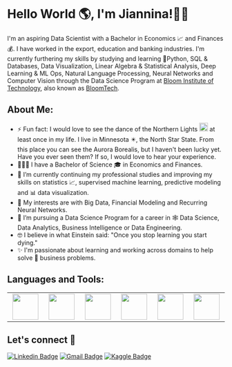 # Hello World :earth_americas:,  I'm Jiannina!👋🏾

<!--
**jianninapinto/jianninapinto** is a ✨ _special_ ✨ repository because its `README.md` (this file) appears on your GitHub profile.

Here are some ideas to get you started:

- 🔭 I’m currently working on ...
- 🌱 I’m currently learning ...
- 👯 I’m looking to collaborate on ...
- 🤔 I’m looking for help with ...
- 💬 Ask me about ...
- 📫 How to reach me: ...
- 😄 Pronouns: ...
- ⚡ Fun fact: ...
-->

I'm an aspiring Data Scientist with a Bachelor in Economics :chart_with_upwards_trend: and Finances :moneybag:. I have worked in the export, education and banking industries. I'm currently furthering my skills by studying and learning 🐍Python, SQL & Databases, Data Visualization, Linear Algebra & Statistical Analysis, Deep Learning & ML Ops, Natural Language Processing, Neural Networks and Computer Vision through the Data Science Program at [Bloom Institute of Technology](https://github.com/bloominstituteoftechnology), also known as [BloomTech](https://www.bloomtech.com/). 

## About Me:
- ⚡ Fun fact: I would love to see the dance of the Northern Lights 
<img height=20px src="https://finland.fi/wp-content/uploads/2017/02/39-aurora-borealis-revontulet.gif"> at least once in my life. I live in Minnesota ✴️, the North Star State. From this place you can see the Aurora Borealis, but I haven't been lucky yet. Have you ever seen them? If so, I would love to hear your experience.
- 👩🏾‍💻 I have a Bachelor of Science 🎓 in Economics and Finances.
- 🌱 I’m currently continuing my professional studies and improving my skills on statistics 📈, supervised machine learning, predictive modeling and 📊 data visualization.
- 🤔 My interests are with Big Data, Financial Modeling and Recurring Neural Networks.
- 🚀 I’m pursuing a Data Science Program for a career in 🕸️ Data Science, Data Analytics, Business Intelligence or Data Engineering.
- 🤓 I believe in what Einstein said: "Once you stop learning you start dying."
- ✨ I'm passionate about learning and working across domains to help solve 💼 business problems.

## Languages and Tools:

 <table>
<tbody>
 <tr>
<td align="center" width="15%">
<img height=60px src="https://www.vectorlogo.zone/logos/python/python-ar21.svg"> 
</td>

<td align="center" width="15%">
<img height=60px src="https://jupyter.org/assets/homepage/main-logo.svg"> 
</td>
  
<td align="center" width="15%">
<img height=60px src="https://matplotlib.org/stable/_static/images/logo_dark.svg"> 
</td>

<td align="center" width="15%">
<img height=60px src="https://scikit-learn.org/stable/_static/scikit-learn-logo-small.png">
</td>

<td align="center" width="15%">
<img height=60px src="https://pandas.pydata.org/static/img/pandas.svg"> 
</td>


<td align="center" width="15%">
<img height=60px src="https://www.vectorlogo.zone/logos/mysql/mysql-official.svg"> 
</td>

</tr>
</tbody>
</table>

##  Let's connect :speech_balloon:
[![Linkedin Badge](https://img.shields.io/badge/-Jiannina-blue?style=flat-square&logo=Linkedin&logoColor=white&link=https://www.linkedin.com/in/jiannina-pinto/)](https://www.linkedin.com/in/jiannina-pinto/) [![Gmail Badge](https://img.shields.io/badge/-jiannina.pinto@gmail.com-c14438?style=flat-square&logo=Gmail&logoColor=white&link=mailto:jiannina.pinto@gmail.com)](mailto:jiannina.pinto@gmail.com) [![Kaggle Badge](https://img.shields.io/badge/-@Jiannina-21BEFF?style=flat-square&labelColor=21BEFF&logo=kaggle&logoColor=white&link=https://www.kaggle.com/jianninapinto)](https://www.kaggle.com/jianninapinto/)


